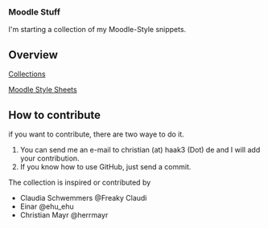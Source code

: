 ### Moodle Stuff ###

I'm starting a collection of my Moodle-Style snippets. 

## Overview ##

[Collections](Collections.md)


[Moodle Style Sheets](Styles.md)


## How to contribute ##

if you want to contribute, there are two waye to do it. 

1. You can send me an e-mail to christian (at) haak3 (Dot) de and I will add your contribution.
2. If you know how to use GitHub, just send a commit.


The collection is inspired or contributed by
- Claudia Schwemmers @Freaky Claudi
- Einar @ehu_ehu
- Christian Mayr @herrmayr